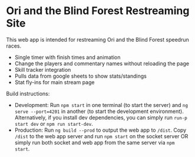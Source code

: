 # Ori and the Blind Forest Restreaming Site

This web app is intended for restreaming Ori and the Blind Forest speedrun races.

* Single timer with finish times and animation
* Change the players and commentary names without reloading the page
* Skill tracker integration
* Pulls data from google sheets to show stats/standings
* Stat fly-ins for main stream page

Build instructions:
- Development:
Run `npm start` in one terminal (to start the server) and `ng serve --port=4201` in another (to start the development environment).
Alternatively, if you install dev dependencies, you can simply run `run-p start dev` or `npm run start-dev`.
- Production:
Run `ng build --prod` to output the web app to `/dist`. Copy `/dist` to the web app server and run `npm start` on the socket server OR simply run both socket and web app from the same server via `npm start`.
